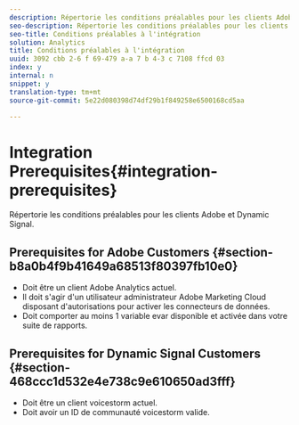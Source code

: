 ```yaml
---
description: Répertorie les conditions préalables pour les clients Adobe et Dynamic Signal.
seo-description: Répertorie les conditions préalables pour les clients Adobe et Dynamic Signal.
seo-title: Conditions préalables à l'intégration
solution: Analytics
title: Conditions préalables à l'intégration
uuid: 3092 cbb 2-6 f 69-479 a-a 7 b 4-3 c 7108 ffcd 03
index: y
internal: n
snippet: y
translation-type: tm+mt
source-git-commit: 5e22d080398d74df29b1f849258e6500168cd5aa

---
```



# Integration Prerequisites{#integration-prerequisites}

Répertorie les conditions préalables pour les clients Adobe et Dynamic Signal.

## Prerequisites for Adobe Customers {#section-b8a0b4f9b41649a68513f80397fb10e0}

* Doit être un client Adobe Analytics actuel.
* Il doit s'agir d'un utilisateur administrateur Adobe Marketing Cloud disposant d'autorisations pour activer les connecteurs de données.
* Doit comporter au moins 1 variable evar disponible et activée dans votre suite de rapports.

## Prerequisites for Dynamic Signal Customers {#section-468ccc1d532e4e738c9e610650ad3fff}

* Doit être un client voicestorm actuel.
* Doit avoir un ID de communauté voicestorm valide.

